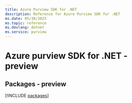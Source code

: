 ```yaml
---
title: Azure Purview SDK for .NET
description: Reference for Azure Purview SDK for .NET
ms.date: 05/30/2025
ms.topic: reference
ms.devlang: dotnet
ms.service: purview
---
```

# Azure purview SDK for .NET - preview
## Packages - preview
[!INCLUDE [packages](purview-index.md)]